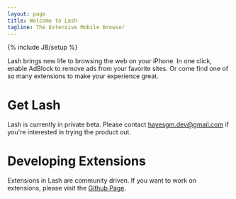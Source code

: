 ```yaml
---
layout: page
title: Welcome to Lash
tagline: The Extensive Mobile Browser
---
```

{% include JB/setup %}

Lash brings new life to browsing the web on your iPhone.  In one click, enable AdBlock to remove ads from your favorite sites.  Or come find one of so many extensions to make your experience great.

# Get Lash

Lash is currently in private beta.  Please contact [hayesgm.dev@gmail.com](hayesgm.dev@gmail.com) if you're interested in trying the product out.

# Developing Extensions

Extensions in Lash are community driven.  If you want to work on extensions, please visit the [Github Page](https://github.com/hayesgm/Lash-Extensions).